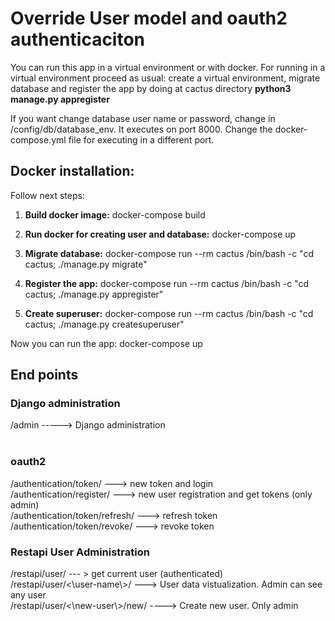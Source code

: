 <h1>Override User model and oauth2 authenticaciton</h1>

You can run this app in a virtual environment or with docker. For running in a virtual environment proceed as usual: create a virtual environment, migrate database and register the app by doing at cactus directory <strong>python3 manage.py appregister</strong>
  
  If you want change database user name or password, change in /config/db/database_env. It executes on port 8000. Change the docker-compose.yml file for executing in a different port.
  
<h2>Docker installation:</h2>

Follow next steps:

1) <strong>Build docker image:</strong> docker-compose build

2) <strong>Run docker for creating user and database:</strong> docker-compose up

3) <strong>Migrate database:</strong> docker-compose run --rm cactus /bin/bash -c "cd cactus; ./manage.py migrate"

4) <strong>Register the app:</strong> docker-compose run --rm cactus /bin/bash -c "cd cactus; ./manage.py appregister"

5) <strong>Create superuser:</strong> docker-compose run --rm cactus /bin/bash -c "cd cactus; ./manage.py createsuperuser"

Now you can run the app: docker-compose up

<h2>End points</h2>

<h3>Django administration</h3>
/admin    -----> Django administration <br><br>

<h3>oauth2</h3>
/authentication/token/  ---> new token and login<br>
/authentication/register/  ---> new user registration and get tokens (only admin)<br>
/authentication/token/refresh/    ---> refresh token<br>
/authentication/token/revoke/ ---> revoke token<br>

<h3>Restapi User Administration</h3>
/restapi/user/ --- > get current user (authenticated)<br>
/restapi/user/<\user-name\>/ ---> User data vistualization. Admin can see any user<br>
/restapi/user/<\new-user\>/new/   ----> Create new user. Only admin<br>


